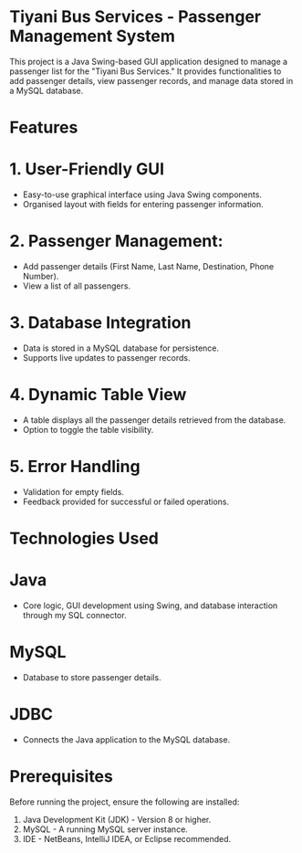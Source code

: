 # Tiyani Bus Services - Passenger Management System

This project is a Java Swing-based GUI application designed to manage a passenger list for the "Tiyani Bus Services." It provides functionalities to add passenger details, view passenger records, and manage data stored in a MySQL database.

# Features

# 1. User-Friendly GUI
   - Easy-to-use graphical interface using Java Swing components.
   - Organised layout with fields for entering passenger information.

# 2. Passenger Management:
   - Add passenger details (First Name, Last Name, Destination, Phone Number).
   - View a list of all passengers.

# 3. Database Integration
   - Data is stored in a MySQL database for persistence.
   - Supports live updates to passenger records.

# 4. Dynamic Table View
   - A table displays all the passenger details retrieved from the database.
   - Option to toggle the table visibility.

# 5. Error Handling
   - Validation for empty fields.
   - Feedback provided for successful or failed operations.

# Technologies Used

 # Java
  - Core logic, GUI development using Swing, and database interaction through my SQL connector.
 # MySQL
  - Database to store passenger details.
 # JDBC
  - Connects the Java application to the MySQL database.


# Prerequisites

Before running the project, ensure the following are installed:

1. Java Development Kit (JDK) - Version 8 or higher.
2. MySQL - A running MySQL server instance.
3. IDE - NetBeans, IntelliJ IDEA, or Eclipse recommended.
